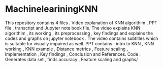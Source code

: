 # MachineleariningKNN
This repository contains 4 files . Video explanation of KNN algorithim , PPT file , transcript and Jupyter note book file.
The video explains KNN algorithim , its working , its preprocessing , key findings and explains the codes and graphs on jupyter notebook . The video contains subtitles which is suitable for visually impaired as well.
PPT contains : intro to KNN , KNN working , KNN example , Distance metrics , Feature scaling , Implementation , Key findings , Conclusion and References.
Code : Generates data set , finds accuracy , Feature scaling and graphs/
